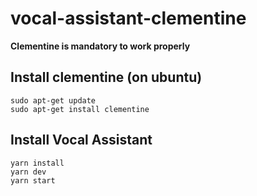 # vocal-assistant-clementine

**Clementine is mandatory to work properly**

## Install clementine (on ubuntu)

```
sudo apt-get update
sudo apt-get install clementine
```

## Install Vocal Assistant

```
yarn install
yarn dev
yarn start
```
